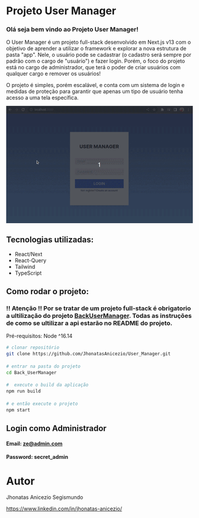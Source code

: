 # Projeto User Manager

### Olá seja bem vindo ao Projeto User Manager!

O User Manager é um projeto full-stack desenvolvido em Next.js v13 com o objetivo de aprender a utilizar o framework e explorar a nova estrutura de pasta "app". Nele, o usuário pode se cadastrar (o cadastro será sempre por padrão com o cargo de "usuário") e fazer login. Porém, o foco do projeto está no cargo de administrador, que terá o poder de criar usuários com qualquer cargo e remover os usuários!

O projeto é simples, porém escalável, e conta com um sistema de login e medidas de proteção para garantir que apenas um tipo de usuário tenha acesso a uma tela específica.

<p align="center">
  <img src="Peek 2023-05-23 17-58.gif" alt="animação do app">
</p>

## Tecnologias utilizadas:
  - React/Next
  - React-Query
  - Tailwind
  - TypeScript
 
 ## Como rodar o projeto:
 ### !! Atenção !! Por se tratar de um projeto full-stack é obrigatorio a ultilização do projeto [BackUserManager](git@github.com:JhonatasAnicezio/Back_UserManager.git). Todas as instruções de como se ultilizar a api estarão no README do projeto.
 
Pré-requisitos: Node ^16.14

```bash
# clonar repositório
git clone https://github.com/JhonatasAnicezio/User_Manager.git

# entrar na pasta do projeto
cd Back_UserManager

#  execute o build da aplicação
npm run build

# e então execute o projeto
npm start
```

## Login como Administrador
#### Email: ze@admin.com
#### Password: secret_admin

# Autor

Jhonatas Anicezio Segismundo

https://www.linkedin.com/in/jhonatas-anicezio/
